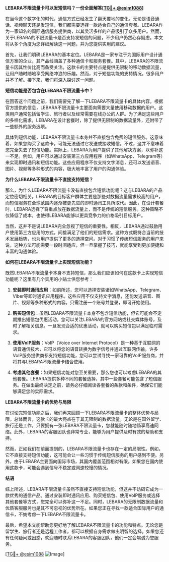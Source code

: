 **LEBARA不限流量卡可以发短信吗？一份全面解答[[TG💪+ @esim1088](https://t.me/s/esim1088)]**

在当今这个数字化的时代，通信方式已经发生了翻天覆地的变化。无论是语音通话、视频聊天还是发短信，我们都需要选择一款适合自己的通信套餐。LEBARA作为一家知名的国际通信服务提供商，以其灵活多样的产品吸引了众多用户。然而，关于LEBARA的不限流量卡是否支持发短信的问题，不少用户仍然心存疑虑。本文将从多个角度为您详细解读这一问题，并为您提供实用的建议。

首先，让我们明确LEBARA的基本定位。LEBARA是一家专注于为国际用户设计通信方案的企业，其产品线涵盖了多种通信卡和服务套餐。其中，LEBARA的不限流量卡因其性价比高而备受关注。这款卡的主要特点是提供无限制的移动数据流量，让用户随时随地享受网络冲浪的乐趣。然而，对于短信功能的支持情况，很多用户并不了解。接下来，我们将深入探讨这一问题。

**短信功能是否包含在LEBARA不限流量卡中？**

在回答这个问题之前，我们需要先了解一下LEBARA不限流量卡的具体内容。根据官方提供的信息，LEBARA不限流量卡主要面向需要大量使用移动数据的用户。这类用户通常包括留学生、旅行者以及经常需要在线办公的人群。为了满足这些用户的多样化需求，LEBARA在设计套餐时，除了提供无限制的数据流量外，还附带了一些额外的服务选项。

具体到短信功能，LEBARA不限流量卡本身并不直接包含免费的短信服务。这意味着，如果您购买了这款卡，可能无法通过它发送或接收短信。不过，这并不意味着您完全失去了短信功能。实际上，LEBARA为用户提供了其他解决方案，以弥补这一不足。例如，用户可以通过安装第三方应用程序（如WhatsApp、Telegram等）来实现即时通讯和短信功能。这些应用程序不仅支持文字消息，还可以发送语音、图片、视频等多种形式的内容，极大地丰富了用户的沟通体验。

**为什么LEBARA不限流量卡不直接支持短信？**

那么，为什么LEBARA不限流量卡没有直接包含短信功能呢？这与LEBARA的产品定位密切相关。LEBARA的目标客户群体主要是那些对数据流量需求较高的用户，而短信服务在全球范围内逐渐被更先进的即时通讯工具所取代。因此，在设计套餐时，LEBARA选择了将重点放在数据流量上，而不是传统的短信服务。这种策略不仅降低了成本，也使得LEBARA能够以更具竞争力的价格吸引目标用户。

当然，这并不是说LEBARA完全忽视了短信的重要性。相反，LEBARA通过鼓励用户使用第三方应用的方式，间接满足了他们的短信需求。这种方式既符合当前的技术发展趋势，也为用户提供了更多的选择空间。对于习惯了传统短信服务的用户来说，这种方法可能需要一段时间适应，但一旦掌握了技巧，就能享受到更加便捷和丰富的沟通体验。

**如何在LEBARA不限流量卡上实现短信功能？**

既然LEBARA不限流量卡本身不支持短信，那么我们应该如何在这款卡上实现短信功能呢？这里有几个实用的小贴士供您参考：

1. **安装即时通讯应用**：如前所述，您可以选择安装诸如WhatsApp、Telegram、Viber等即时通讯应用程序。这些应用不仅支持文字消息，还能发送语音、图片、视频等多种形式的内容。只需注册一个账号并登录，即可开始使用。

2. **购买短信包**：虽然LEBARA不限流量卡本身不包含短信功能，但它可能会不定期推出短信包优惠活动。您可以关注LEBARA的官方网站或社交媒体账号，及时了解相关信息。一旦发现合适的优惠活动，就可以购买短信包以满足临时需求。

3. **使用VoIP服务**：VoIP（Voice over Internet Protocol）是一种基于互联网的语音通信技术，它可以将您的语音转换为数字信号并通过互联网传输。许多VoIP服务提供商都支持短信功能，您可以尝试寻找一家可靠的VoIP服务商，并将其与LEBARA不限流量卡结合使用。

4. **考虑其他套餐**：如果短信功能对您至关重要，那么您也可以考虑LEBARA的其他套餐。LEBARA提供多种不同的套餐选择，其中一些套餐可能包含了短信服务。在做出最终决定之前，请务必仔细阅读各套餐的条款和条件，确保它们能够满足您的实际需求。

**LEBARA不限流量卡的优势与局限**

在讨论完短信功能之后，我们再来回顾一下LEBARA不限流量卡的整体优势与局限。总体而言，这款卡的最大亮点在于其无限制的数据流量。无论是在国外留学、旅行还是工作，只要拥有一张LEBARA不限流量卡，您就能随时随地畅享高速网络。此外，LEBARA的客服团队也非常专业，能够为用户提供及时有效的帮助和支持。

然而，正如我们在前面提到的，LEBARA不限流量卡也存在一定的局限性。例如，它不直接支持短信功能，这可能会让一些习惯于传统短信服务的用户感到不便。另外，由于LEBARA主要面向国际市场，其国内覆盖范围相对有限。如果您在国内使用这款卡，可能会遇到信号不稳定或网速较慢的情况。

**结语**

综上所述，LEBARA不限流量卡虽然不直接支持短信功能，但这并不妨碍它成为一款优秀的通信产品。通过安装即时通讯应用、购买短信包、使用VoIP服务或选择其他套餐等方式，您完全可以弥补这一不足。同时，LEBARA的无限制数据流量和优质客服服务也是其不可忽视的优势所在。如果您正在寻找一款适合国际用户的通信卡，不妨考虑一下LEBARA不限流量卡。

最后，希望本文能帮助您更好地了解LEBARA不限流量卡的功能和特点。无论您是留学生、旅行者还是远程工作者，都可以根据自身需求做出明智的选择。如果您还有任何疑问或困惑，欢迎随时联系LEBARA的客服团队，他们一定会竭诚为您服务。

[[TG💪+ @esim1088](https://t.me/s/esim1088) ![Image](https://i.postimg.cc/4NQfJmqS/Snipaste-2025-05-13-00-14-12.png)]